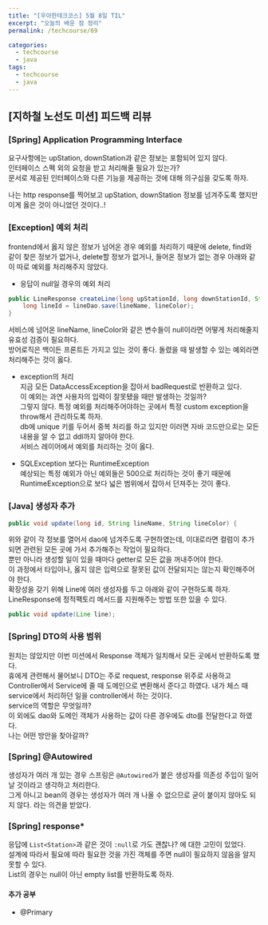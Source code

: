 ```yaml
---
title: "[우아한테크코스] 5월 8일 TIL"
excerpt: "오늘의 배운 점 정리"
permalink: /techcourse/69

categories:
  - techcourse
  - java
tags:
  - techcourse  
  - java
---  
```

## [지하철 노선도 미션] 피드백 리뷰
### [Spring] Application Programming Interface  
요구사항에는 upStation, downStation과 같은 정보는 포함되어 있지 않다.  
인터페이스 스펙 외의 요청을 받고 처리해줄 필요가 있는가?  
문서로 제공된 인터페이스와 다른 기능을 제공하는 것에 대해 의구심을 갖도록 하자.  

나는 http response를 찍어보고 upStation, downStation 정보를 넘겨주도록 했지만 이게 옳은 것이 아니었던 것이다..!

### [Exception] 예외 처리  
frontend에서 옳지 않은 정보가 넘어온 경우 예외를 처리하기 때문에 delete, find와 같이 찾은 정보가 없거나, delete할 정보가 없거나, 들어온 정보가 없는 경우 아래와 같이 따로 예외를 처리해주지 않았다.  
- 응답이 null일 경우의 예외 처리  
```java 
public LineResponse createLine(long upStationId, long downStationId, String lineName, String lineColor) {
    long lineId = lineDao.save(lineName, lineColor);
}
```  
서비스에 넘어온 lineName, lineColor와 같은 변수들이 null이라면 어떻게 처리해줄지 유효성 검증이 필요하다.  
방어로직은 백이든 프론트든 가지고 있는 것이 좋다. 돌렸을 때 발생할 수 있는 예외라면 처리해주는 것이 옳다.  

- exception의 처리  
지금 모든 DataAccessException을 잡아서 badRequest로 반환하고 있다.  
이 예외는 과연 사용자의 입력이 잘못됐을 때만 발생하는 것일까?  
그렇지 않다. 특정 예외를 처리해주어야하는 곳에서 특정 custom exception을 throw해서 관리하도록 하자.  
db에 unique 키를 두어서 중복 처리를 하고 있지만 이러면 자바 코드만으로는 모든 내용을 알 수 없고 ddl까지 알아야 한다.  
서비스 레이어에서 예외를 처리하는 것이 옳다.  

- SQLException 보다는 RuntimeException  
예상되는 특정 예외가 아닌 예외들은 500으로 처리하는 것이 좋기 때문에 RuntimeException으로 보다 넓은 범위에서 잡아서 던져주는 것이 좋다.  

### [Java] 생성자 추가  
```java
public void update(long id, String lineName, String lineColor) {
```  
위와 같이 각 정보를 열어서 dao에 넘겨주도록 구현하였는데, 이대로라면 컬럼이 추가되면 관련된 모든 곳에 가서 추가해주는 작업이 필요하다.  
뿐만 아니라 생성할 일이 있을 때마다 getter로 모든 값을 꺼내주어야 한다.  
이 과정에서 타입이나, 옳지 않은 입력으로 잘못된 값이 전달되지는 않는지 확인해주어야 한다.  
확장성을 갖기 위해 Line에 여러 생성자를 두고 아래와 같이 구현하도록 하자.  
LineResponse에 정적팩토리 메서드를 지원해주는 방법 또한 있을 수 있다.  
```java 
public void update(Line line);
```  

### [Spring] DTO의 사용 범위  
원치는 않았지만 이번 미션에서 Response 객체가 일치해서 모든 곳에서 반환하도록 했다.  
휴에게 관련해서 물어보니 DTO는 주로 request, response 위주로 사용하고 Controller에서 Service에 줄 때 도메인으로 변환해서 준다고 하였다. 내가 체스 때 service에서 처리하던 일을 controller에서 하는 것이다.  
service의 역할은 무엇일까?  
이 외에도 dao와 도메인 객체가 사용하는 값이 다른 경우에도 dto를 전달한다고 하였다.  
나는 어떤 방안을 찾아갈까?  

### [Spring] @Autowired  
생성자가 여러 개 있는 경우 스프링은 `@Autowired`가 붙은 생성자를 의존성 주입이 일어날 것이라고 생각하고 처리한다.  
그게 아니고 bean의 경우는 생성자가 여러 개 나올 수 없으므로 굳이 붙이지 않아도 되지 않다. 라는 의견을 받았다.  

### [Spring] response*  
응답에 `List<Station>`과 같은 것이 `:null`로 가도 괜찮나? 에 대한 고민이 있었다.  
설계에 따라서 필요에 따라 필요한 것을 가진 객체를 주면 null이 필요하지 않음을 알지 못할 수 있다.  
List의 경우는 null이 아닌 empty list를 반환하도록 하자.  

#### 추가 공부  
- @Primary